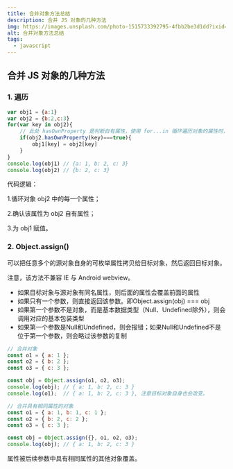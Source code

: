 ```yaml
---
title: 合并对象方法总结
description: 合并 JS 对象的几种方法
img: https://images.unsplash.com/photo-1515733392795-4fbb2be3d1dd?ixid=MnwxMjA3fDB8MHxzZWFyY2h8NHx8Y29weXxlbnwwfHwwfHw%3D&ixlib=rb-1.2.1&auto=format&fit=crop&w=800&q=80
alt: 合并对象方法总结
tags:
  - javascript
---
```

## 合并 JS 对象的几种方法

### 1. 遍历

```js
var obj1 = {a:1}
var obj2 = {b:2,c:3}
for(var key in obj2){
    // 此处 hasOwnProperty 是判断自有属性，使用 for...in 循环遍历对象的属性时，原型链上的所有属性都将被访问
    if(obj2.hasOwnProperty(key)===true){
        obj1[key] = obj2[key]
    }
}
console.log(obj1) // {a: 1, b: 2, c: 3}
console.log(obj2) // {b: 2, c: 3}
```

代码逻辑：

1.循环对象 obj2 中的每一个属性；

2.确认该属性为 obj2 自有属性；

3.为 obj1 赋值。

### 2. Object.assign()

可以把任意多个的源对象自身的可枚举属性拷贝给目标对象，然后返回目标对象。

注意，该方法不兼容 IE 与 Android webview。

* 如果目标对象与源对象有同名属性，则后面的属性会覆盖前面的属性
* 如果只有一个参数，则直接返回该参数。即Object.assign(obj) === obj
* 如果第一个参数不是对象，而是基本数据类型（Null、Undefined除外），则会调用对应的基本包装类型
* 如果第一个参数是Null和Undefined，则会报错；如果Null和Undefined不是位于第一个参数，则会略过该参数的复制

```js
// 合并对象
const o1 = { a: 1 };
const o2 = { b: 2 };
const o3 = { c: 3 };

const obj = Object.assign(o1, o2, o3);
console.log(obj); // { a: 1, b: 2, c: 3 }
console.log(o1);  // { a: 1, b: 2, c: 3 }, 注意目标对象自身也会改变。

// 合并具有相同属性的对象
const o1 = { a: 1, b: 1, c: 1 };
const o2 = { b: 2, c: 2 };
const o3 = { c: 3 };

const obj = Object.assign({}, o1, o2, o3);
console.log(obj); // { a: 1, b: 2, c: 3 }
```

属性被后续参数中具有相同属性的其他对象覆盖。
